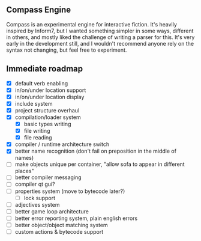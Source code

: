## Compass Engine

Compass is an experimental engine for interactive fiction. It's heavily inspired by Inform7, but I wanted something simpler in some ways, different in others, and mostly liked the challenge of writing a parser for this. It's very early in the development still, and I wouldn't recommend anyone rely on the syntax not changing, but feel free to experiment.

## Immediate roadmap

- [x] default verb enabling
- [x] in/on/under location support
- [x] in/on/under location display
- [x] include system
- [x] project structure overhaul
- [x] compilation/loader system
	- [x] basic types writing
	- [x] file writing
	- [x] file reading
- [x] compiler / runtime architecture switch
- [x] better name recognition (don't fail on preposition in the middle of names)
- [ ] make objects unique per container, "allow sofa to appear in different places"
- [ ] better compiler messaging
- [ ] compiler qt gui?
- [ ] properties system (move to bytecode later?)
	- [ ] lock support
- [ ] adjectives system
- [ ] better game loop architecture
- [ ] better error reporting system, plain english errors
- [ ] better object/object matching system
- [ ] custom actions & bytecode support
